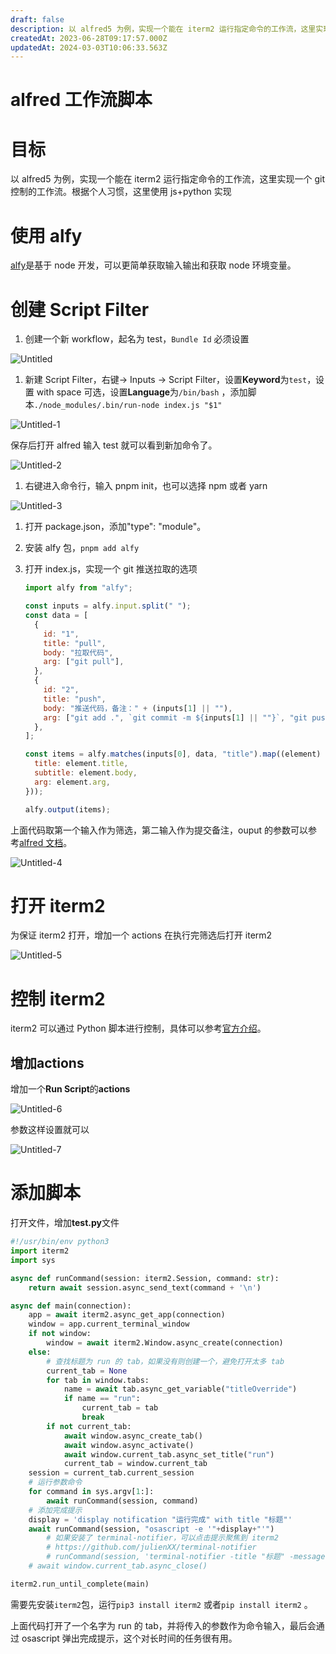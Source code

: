 ```yaml
---
draft: false
description: 以 alfred5 为例，实现一个能在 iterm2 运行指定命令的工作流，这里实现一个 git 控制的工作流
createdAt: 2023-06-28T09:17:57.000Z
updatedAt: 2024-03-03T10:06:33.563Z
---
```


# alfred 工作流脚本

# 目标

以 alfred5 为例，实现一个能在 iterm2 运行指定命令的工作流，这里实现一个 git 控制的工作流。根据个人习惯，这里使用 js+python 实现

# 使用 alfy

[alfy](https://github.com/sindresorhus/alfy)是基于 node 开发，可以更简单获取输入输出和获取 node 环境变量。

# 创建 Script Filter

1. 创建一个新 workflow，起名为 test，`Bundle Id` 必须设置

![Untitled](https://jsd.cdn.zzko.cn/gh/yjrhgvbn/blog-rsc@main/public/tool/Untitled_1F.webp)

1. 新建 Script Filter，右键→ Inputs → Script Filter，设置**Keyword**为`test`，设置 with space 可选，设置**Language**为`/bin/bash` ，添加脚本`./node_modules/.bin/run-node index.js "$1"`

![Untitled-1](https://jsd.cdn.zzko.cn/gh/yjrhgvbn/blog-rsc@main/public/tool/Untitled-1_GD.webp)

保存后打开 alfred 输入 test 就可以看到新加命令了。

![Untitled-2](https://jsd.cdn.zzko.cn/gh/yjrhgvbn/blog-rsc@main/public/tool/Untitled-2_uq.webp)

1. 右键进入命令行，输入 pnpm init，也可以选择 npm 或者 yarn

![Untitled-3](https://jsd.cdn.zzko.cn/gh/yjrhgvbn/blog-rsc@main/public/tool/Untitled-3_MK.webp)

1. 打开 package.json，添加"type": "module"。
2. 安装 alfy 包，`pnpm add alfy`
3. 打开 index.js，实现一个 git 推送拉取的选项

   ```jsx
   import alfy from "alfy";

   const inputs = alfy.input.split(" ");
   const data = [
     {
       id: "1",
       title: "pull",
       body: "拉取代码",
       arg: ["git pull"],
     },
     {
       id: "2",
       title: "push",
       body: "推送代码，备注：" + (inputs[1] || ""),
       arg: ["git add .", `git commit -m ${inputs[1] || ""}`, "git push"],
     },
   ];

   const items = alfy.matches(inputs[0], data, "title").map((element) => ({
     title: element.title,
     subtitle: element.body,
     arg: element.arg,
   }));

   alfy.output(items);
   ```

上面代码取第一个输入作为筛选，第二输入作为提交备注，ouput 的参数可以参考[alfred 文档](https://www.alfredapp.com/help/workflows/inputs/script-filter/json/)。

![Untitled-4](https://jsd.cdn.zzko.cn/gh/yjrhgvbn/blog-rsc@main/public/tool/Untitled-4_BJ.webp)

# 打开 iterm2

为保证 iterm2 打开，增加一个 actions 在执行完筛选后打开 iterm2

![Untitled-5](https://jsd.cdn.zzko.cn/gh/yjrhgvbn/blog-rsc@main/public/tool/Untitled-5_IA.webp)

# 控制 iterm2

iterm2 可以通过 Python 脚本进行控制，具体可以参考[官方介绍](https://iterm2.com/python-api/tutorial/index.html#tutorial-index)。

## 增加**actions**

增加一个**Run Script**的**actions**

![Untitled-6](https://jsd.cdn.zzko.cn/gh/yjrhgvbn/blog-rsc@main/public/tool/Untitled-6_rm.webp)

参数这样设置就可以

![Untitled-7](https://jsd.cdn.zzko.cn/gh/yjrhgvbn/blog-rsc@main/public/tool/Untitled-7_Gl.webp)

# 添加脚本

打开文件，增加**test.py**文件

```python
#!/usr/bin/env python3
import iterm2
import sys

async def runCommand(session: iterm2.Session, command: str):
    return await session.async_send_text(command + '\n')

async def main(connection):
    app = await iterm2.async_get_app(connection)
    window = app.current_terminal_window
    if not window:
        window = await iterm2.Window.async_create(connection)
    else:
        # 查找标题为 run 的 tab，如果没有则创建一个，避免打开太多 tab
        current_tab = None
        for tab in window.tabs:
            name = await tab.async_get_variable("titleOverride")
            if name == "run":
                current_tab = tab
                break
        if not current_tab:
            await window.async_create_tab()
            await window.async_activate()
            await window.current_tab.async_set_title("run")
            current_tab = window.current_tab
    session = current_tab.current_session
    # 运行参数命令
    for command in sys.argv[1:]:
        await runCommand(session, command)
    # 添加完成提示
    display = 'display notification "运行完成" with title "标题"'
    await runCommand(session, "osascript -e '"+display+"'")
		# 如果安装了 terminal-notifier，可以点击提示聚焦到 iterm2
		# https://github.com/julienXX/terminal-notifier
		# runCommand(session, 'terminal-notifier -title "标题" -message "运行完成" -activate com.googlecode.iterm2')
    # await window.current_tab.async_close()

iterm2.run_until_complete(main)
```

需要先安装`iterm2`包，运行`pip3 install iterm2` 或者`pip install iterm2` 。

上面代码打开了一个名字为 run 的 tab，并将传入的参数作为命令输入，最后会通过 osascript 弹出完成提示，这个对长时间的任务很有用。
